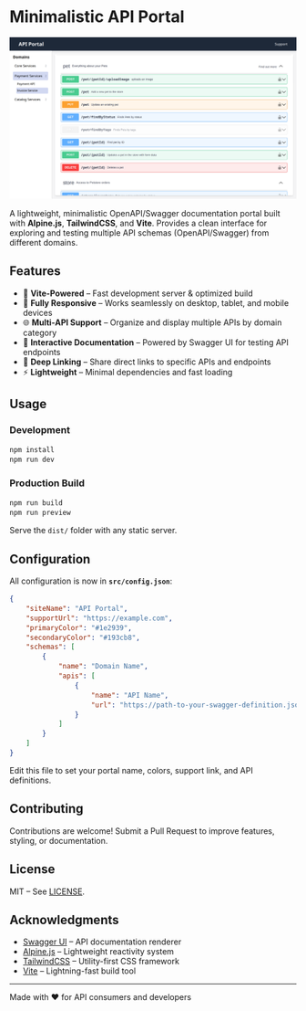 # Minimalistic API Portal

![API Portal Preview](/static/preview.png)

A lightweight, minimalistic OpenAPI/Swagger documentation portal built with **Alpine.js**, **TailwindCSS**, and **Vite**.
Provides a clean interface for exploring and testing multiple API schemas (OpenAPI/Swagger) from different domains.

## Features

- 🚀 **Vite-Powered** – Fast development server & optimized build
- 📱 **Fully Responsive** – Works seamlessly on desktop, tablet, and mobile devices
- 🌐 **Multi-API Support** – Organize and display multiple APIs by domain category
- 🔎 **Interactive Documentation** – Powered by Swagger UI for testing API endpoints
- 🔄 **Deep Linking** – Share direct links to specific APIs and endpoints
- ⚡ **Lightweight** – Minimal dependencies and fast loading

## Usage

### Development

```bash
npm install
npm run dev
```

### Production Build

```bash
npm run build
npm run preview
```

Serve the `dist/` folder with any static server.

## Configuration

All configuration is now in **`src/config.json`**:

```json
{
    "siteName": "API Portal",
    "supportUrl": "https://example.com",
    "primaryColor": "#1e2939",
    "secondaryColor": "#193cb8",
    "schemas": [
        {
            "name": "Domain Name",
            "apis": [
                {
                    "name": "API Name",
                    "url": "https://path-to-your-swagger-definition.json"
                }
            ]
        }
    ]
}
```

Edit this file to set your portal name, colors, support link, and API definitions.

## Contributing

Contributions are welcome! Submit a Pull Request to improve features, styling, or documentation.

## License

MIT – See [LICENSE](LICENSE).

## Acknowledgments

- [Swagger UI](https://swagger.io/tools/swagger-ui/) – API documentation renderer
- [Alpine.js](https://alpinejs.dev/) – Lightweight reactivity system
- [TailwindCSS](https://tailwindcss.com/) – Utility-first CSS framework
- [Vite](https://vitejs.dev/) – Lightning-fast build tool

---

Made with ❤️ for API consumers and developers

